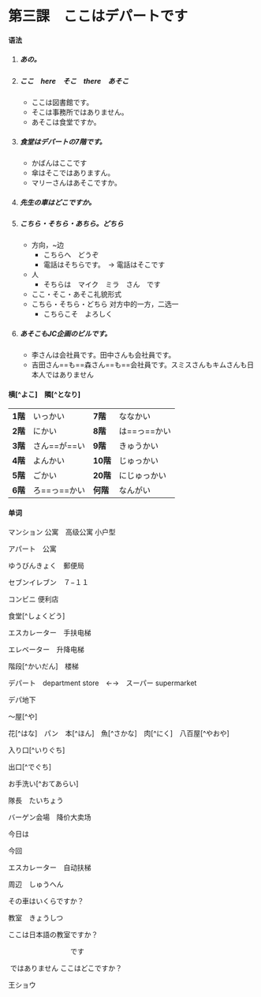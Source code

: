# 第三課　ここはデパートです

#### 语法

1. ##### あの。

2. ##### ここ　here　そこ　there　あそこ

   - ここは図書館です。
   - そこは事務所ではありません。
   - あそこは食堂ですか。

3. ##### 食堂はデパートの7階です。

   - かばんはここです
   - 傘はそこではありますん。
   - マリーさんはあそこですか。

4. ##### 先生の車はどこですか。

5. ##### こちら・そちら・あちら。どちら

   - 方向，~边
     - こちらへ　どうぞ
     - 電話はそちらです。　→ 電話はそこです
   - 人
     - そちらは　マイク　ミラ　さん　です
   - ここ・そこ・あそこ礼貌形式
   - こちら・そちら・どちら 对方中的一方，二选一
     - こちらこそ　よろしく

6. ##### あそこもJC企画のビルです。

   - 李さんは会社員です。田中さんも会社員です。
   - 吉田さん==も==森さん==も==会社員です。スミスさんもキムさんも日本人ではありません


#### 横[^よこ]　隣[^となり]

|         |              |          |              |
| :------ | :----------- | -------- | ------------ |
| **1階** | いっかい     | **7階**  | ななかい     |
| **2階** | にかい       | **8階**  | は==っ==かい |
| **3階** | さん==が==い | **9階**  | きゅうかい   |
| **4階** | よんかい     | **10階** | じゅっかい   |
| **5階** | ごかい       | **20階** | にじゅっかい |
| **6階** | ろ==っ==かい | **何階** | なんがい     |

#### 单词

マンション 公寓　高级公寓 小户型

アパート　公寓

ゆうびんきょく　郵便局

セブンイレブン　７−１１

コンビニ 便利店

食堂[^しょくどう]

エスカレーター　手扶电梯

エレベーター　升降电梯

階段[^かいだん]　楼梯

デパート　department store　←→　スーパー supermarket

デパ地下

〜屋[^や]

花[^はな]　パン　本[^ほん]　魚[^さかな]　肉[^にく]　八百屋[^やおや]



入り口[^いりぐち]　

出口[^でぐち]　



お手洗い[^おてあらい]　



隊長　たいちょう

バーゲン会場　降价大卖场

今日は

今回

エスカレーター　自动扶梯

周辺　しゅうへん　



その車はいくらですか？

教室　きょうしつ

ここは日本語の教室ですか？

　　　　　　　　　です

​									ではありません
ここはどこですか？

王ショウ
